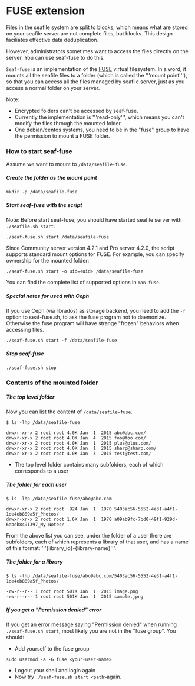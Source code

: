 # FUSE extension

Files in the seafile system are split to blocks, which means what are stored on your seafile server are not complete files, but blocks. This design faciliates effective data deduplication.

However, administrators sometimes want to access the files directly on the server. You can use seaf-fuse to do this.

`Seaf-fuse` is an implementation of the [FUSE](http://fuse.sourceforge.net) virtual filesystem. In a word, it mounts all the seafile files to a folder (which is called the '''mount point'''), so that you can access all the files managed by seafile server, just as you access a normal folder on your server.

Note:

* Encrypted folders can't be accessed by seaf-fuse.
* Currently the implementation is '''read-only''', which means you can't modify the files through the mounted folder.
* One debian/centos systems, you need to be in the "fuse" group to have the permission to mount a FUSE folder.

### How to start seaf-fuse

Assume we want to mount to `/data/seafile-fuse`.

##### Create the folder as the mount point

```
mkdir -p /data/seafile-fuse
```

##### Start seaf-fuse with the script

Note: Before start seaf-fuse, you should have started seafile server with `./seafile.sh start`.

```
./seaf-fuse.sh start /data/seafile-fuse
```

Since Community server version 4.2.1 and Pro server 4.2.0, the script supports standard mount options for FUSE. For example, you can specify ownership for the mounted folder:

```
./seaf-fuse.sh start -o uid=<uid> /data/seafile-fuse
```

You can find the complete list of supported options in `man fuse`.

##### Special notes for used with Ceph

If you use Ceph (via librados) as storage backend, you need to add the `-f` option to seaf-fuse.sh, to ask the fuse program not to daemonize. Otherwise the fuse program will have strange "frozen" behaviors when accessing files.

```
./seaf-fuse.sh start -f /data/seafile-fuse
```

##### Stop seaf-fuse

```
./seaf-fuse.sh stop
```

### Contents of the mounted folder

##### The top level folder

Now you can list the content of `/data/seafile-fuse`.

```
$ ls -lhp /data/seafile-fuse

drwxr-xr-x 2 root root 4.0K Jan  1  2015 abc@abc.com/
drwxr-xr-x 2 root root 4.0K Jan  4  2015 foo@foo.com/
drwxr-xr-x 2 root root 4.0K Jan  1  2015 plus@plus.com/
drwxr-xr-x 2 root root 4.0K Jan  1  2015 sharp@sharp.com/
drwxr-xr-x 2 root root 4.0K Jan  3  2015 test@test.com/
```

* The top level folder contains many subfolders, each of which corresponds to a user

##### The folder for each user

```
$ ls -lhp /data/seafile-fuse/abc@abc.com

drwxr-xr-x 2 root root  924 Jan  1  1970 5403ac56-5552-4e31-a4f1-1de4eb889a5f_Photos/
drwxr-xr-x 2 root root 1.6K Jan  1  1970 a09ab9fc-7bd0-49f1-929d-6abeb8491397_My Notes/
```

From the above list you can see, under the folder of a user there are subfolders, each of which represents a library of that user, and has a name of this format: '''{library_id}-{library-name}'''.

##### The folder for a library

```
$ ls -lhp /data/seafile-fuse/abc@abc.com/5403ac56-5552-4e31-a4f1-1de4eb889a5f_Photos/

-rw-r--r-- 1 root root 501K Jan  1  2015 image.png
-rw-r--r-- 1 root root 501K Jan  1  2015 sample.jpng
```

##### If you get a "Permission denied" error

If you get an error message saying "Permission denied" when running `./seaf-fuse.sh start`, most likely you are not in the "fuse group". You should:

* Add yourself to the fuse group
```
sudo usermod -a -G fuse <your-user-name>
```

* Logout your shell and login again
* Now try `./seaf-fuse.sh start <path>`again.

